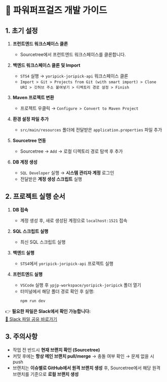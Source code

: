 # 🚀 파워퍼프걸즈 개발 가이드

## 1. 초기 설정

1. **프런트엔드 워크스페이스 클론**  
   - Sourcetree에서 프런트엔드 워크스페이스를 클론합니다.

2. **백엔드 워크스페이스 클론 및 Import**  
   - `STS4` 실행 → `yoripick-joripick-api` 워크스페이스 클론  
   - `Import > Git > Projects from Git (with smart import) > Clone URI > 깃허브 주소 붙여넣기 > 디렉토리 경로 설정 > Finish`

3. **Maven 프로젝트 변환**  
   - 프로젝트 우클릭 → `Configure > Convert to Maven Project`

4. **환경 설정 파일 추가**  
   - `src/main/resources` 폴더에 전달받은 `application.properties` 파일 추가

5. **Sourcetree 연동**  
   - Sourcetree → `Add` → 로컬 디렉토리 경로 탐색 후 추가

6. **DB 계정 생성**  
   - `SQL Developer` 실행 → **시스템 관리자 계정** 로그인  
   - 전달받은 **계정 생성 스크립트** 실행

## 2. 프로젝트 실행 순서

1. **DB 접속**  
   - 계정 생성 후, 새로 생성된 계정으로 `localhost:1521` 접속

2. **SQL 스크립트 실행**  
   - 최신 SQL 스크립트 실행

3. **백엔드 실행**  
   - `STS4`에서 `yoripick-joripick-api` 프로젝트 실행

4. **프런트엔드 실행**  
   - `VSCode` 실행 후 `ypjp-workspace/yoripick-joripick` 폴더 열기  
   - 터미널에서 해당 폴더 경로 확인 후 실행:
     ```bash
     npm run dev
     ```

👉 **필요한 파일은 Slack에서 확인 가능합니다:**  
[📂 Slack 파일 공유 바로가기](https://app.slack.com/client/T08N3QD6PC5/C09AU3H2JJX)

## 3. 주의사항

- 작업 전 반드시 **현재 브랜치 확인 (Sourcetree)**
- 커밋 후에는 **항상 메인 브랜치 pull/merge** → 충돌 여부 확인 → 문제 없을 시 push
- 브랜치는 **이슈별로 GitHub에서 원격 브랜치 생성** 후, Sourcetree에서 해당 원격 브랜치를 기준으로 **로컬 브랜치 생성**
